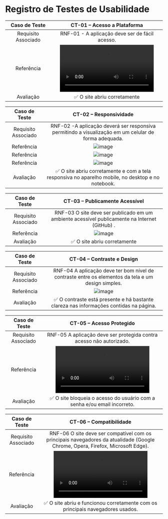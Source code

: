 # Registro de Testes de Usabilidade

| **Caso de Teste** 	| **CT-01 – Acesso a Plataforma**	|
|:---:	|:---:	|
|Requisito Associado | RNF-01 - A aplicação deve ser de fácil acesso. |
| Referência |  <video src="https://github.com/ICEI-PUC-Minas-PMV-ADS/pmv-ads-2023-1-e2-proj-int-t1-time2-aro/assets/89558202/098e413d-2490-41c4-bcad-6094c2660d1f"> |
| Avaliação | ✅ O site abriu corretamente |

| **Caso de Teste** 	| **CT-02 – Responsividade**	|
|:---:	|:---:	|
|Requisito Associado | RNF-02 -A aplicação deverá ser responsiva permitindo a visualização em um celular de forma adequada. |
| Referência | ![image](https://github.com/ICEI-PUC-Minas-PMV-ADS/pmv-ads-2023-1-e2-proj-int-t1-time2-aro/assets/70116762/a39cbe95-b55b-4425-a9ca-945aa7e1a089)|
| Referência | ![image](https://github.com/ICEI-PUC-Minas-PMV-ADS/pmv-ads-2023-1-e2-proj-int-t1-time2-aro/assets/70116762/805f80c5-8532-464e-946e-4bb1d924ae48)|
| Referência | ![image](https://github.com/ICEI-PUC-Minas-PMV-ADS/pmv-ads-2023-1-e2-proj-int-t1-time2-aro/assets/70116762/5a2d1727-b33e-43ad-a96b-4e31e04a0247)|
| Avaliação | ✅ O site abriu corretamente e com a tela responsiva no aparelho mobile, no desktop e no notebook.|

| **Caso de Teste** 	| **CT-03 – Publicamente Acessível**	|
|:---:	|:---:	|
|Requisito Associado | RNF-03 O site deve ser publicado em um ambiente acessível publicamente na Internet (GitHub) . |
| Referência | ![image](https://user-images.githubusercontent.com/70116762/236708261-a06d94b6-490a-4c2c-9737-a9100daff10b.png) |
| Avaliação | ✅ O site abriu corretamente |

| **Caso de Teste** 	| **CT-04 – Contraste e Design**	|
|:---:	|:---:	|
|Requisito Associado | RNF-04 A aplicação deve ter bom nível de contraste entre os elementos da tela e um design simples.  |
| Referência 	| ![image](https://github.com/ICEI-PUC-Minas-PMV-ADS/pmv-ads-2023-1-e2-proj-int-t1-time2-aro/assets/70116762/565dcb80-289f-4ec5-bc3f-efb2c6b8b156)|
| Avaliação | ✅ O contraste está presente e há bastante clareza nas informações contidas na página. |

| **Caso de Teste** 	| **CT-05 – Acesso Protegido**	|
|:---:	|:---:	|
|Requisito Associado | RNF-05 A aplicação deve ser protegida contra acesso não autorizado.  |
| Referência 	| <video src="https://github.com/ICEI-PUC-Minas-PMV-ADS/pmv-ads-2023-1-e2-proj-int-t1-time2-aro/assets/89558202/4636c7d2-f01d-40ad-a9a6-48879bf81eeb"> |
| Avaliação | ✅ O site bloqueia o acesso do usuário com a senha e/ou email incorreto. |

| **Caso de Teste** 	| **CT-06 – Compatibilidade**	|
|:---:	|:---:	|
|Requisito Associado | RNF-06 O site deve ser compatível com os principais navegadores da atualidade (Google Chrome, Opera, Firefox, Microsoft Edge).  |
| Referência 	| <video src="https://github.com/ICEI-PUC-Minas-PMV-ADS/pmv-ads-2023-1-e2-proj-int-t1-time2-aro/assets/89558202/64ec1de1-e1e0-4c20-8e29-099b6e4be903"> |
| Avaliação | ✅ O site abriu e funcionou corretamente com os principais navegadores usados. |

